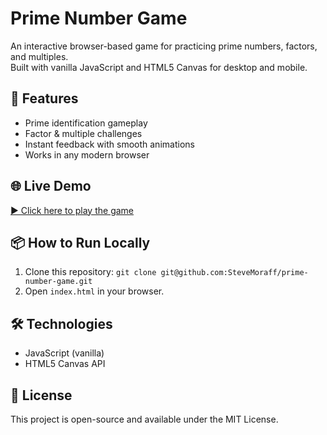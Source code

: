 # Prime Number Game

An interactive browser-based game for practicing prime numbers, factors, and multiples.  
Built with vanilla JavaScript and HTML5 Canvas for desktop and mobile.

## 🎯 Features
- Prime identification gameplay
- Factor & multiple challenges
- Instant feedback with smooth animations
- Works in any modern browser

## 🌐 Live Demo
[▶ Click here to play the game](https://yourdomain.com/path/to/app)

## 📦 How to Run Locally
1. Clone this repository: `git clone git@github.com:SteveMoraff/prime-number-game.git`
2. Open `index.html` in your browser.

## 🛠 Technologies
- JavaScript (vanilla)
- HTML5 Canvas API

## 📄 License
This project is open-source and available under the MIT License.

